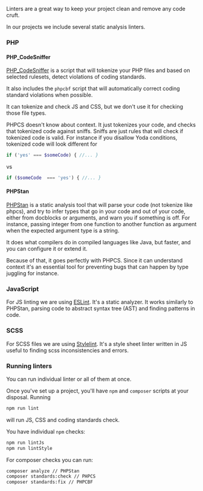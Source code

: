 Linters are a great way to keep your project clean and remove any code cruft.

In our projects we include several static analysis linters.

### PHP

#### PHP_CodeSniffer

[PHP_CodeSniffer](https://github.com/squizlabs/PHP_CodeSniffer/) is a script that will tokenize your PHP files and based on selected rulesets, detect violations of coding standards.

It also includes the `phpcbf` script that will automatically correct coding standard violations when possible.

It can tokenize and check JS and CSS, but we don't use it for checking those file types.

PHPCS doesn't know about context. It just tokenizes your code, and checks that tokenized code against sniffs. Sniffs are just rules that will check if tokenized code is valid. For instance if you disallow Yoda conditions, tokenized code will look different for

```php
if ('yes' === $someCode) { //... }
```

vs

```php
if ($someCode  === 'yes') { //... }
```

#### PHPStan

[PHPStan](https://phpstan.org) is a static analysis tool that will parse your code (not tokenize like phpcs), and try to infer types that go in your code and out of your code, either from docblocks or arguments, and warn you if something is off. For instance, passing integer from one function to another function as argument when the expected argument type is a string.

It does what compilers do in compiled languages like Java, but faster, and you can configure it or extend it.

Because of that, it goes perfectly with PHPCS. Since it can understand context it's an essential tool for preventing bugs that can happen by type juggling for instance.

### JavaScript

For JS linting we are using [ESLint](https://eslint.org/). It's a static analyzer. It works similarly to PHPStan, parsing code to abstract syntax tree (AST) and finding patterns in code.

### SCSS

For SCSS files we are using [Stylelint](https://stylelint.io/).
It's a style sheet linter written in JS useful to finding scss inconsistencies and errors.

### Running linters

You can run individual linter or all of them at once.

Once you've set up a project, you'll have `npm` and `composer` scripts at your disposal. Running

```bash
npm run lint
```
will run JS, CSS and coding standards check.

You have individual `npm` checks:

```bash
npm run lintJs
npm run lintStyle
```

For composer checks you can run:

```bash
composer analyze // PHPStan
composer standards:check // PHPCS
composer standards:fix // PHPCBF
```
